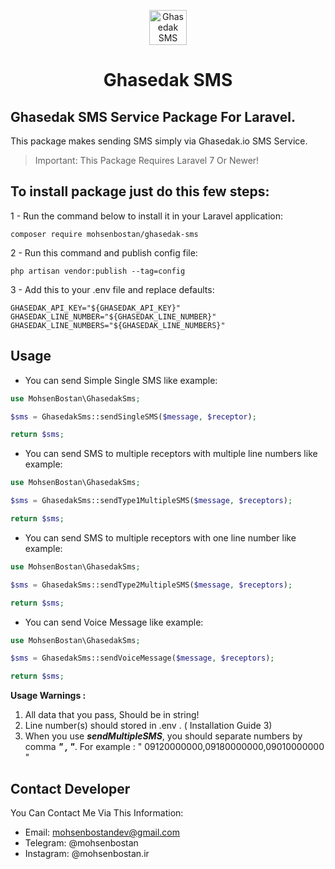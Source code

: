 <p align="center"> 
<img src="https://ghasedak.io/img/logo.png" width="60px" height="56px" alt="Ghasedak SMS">
<h1 align="center">Ghasedak SMS</h1>
</p>

## Ghasedak SMS Service Package For Laravel.
This package makes sending SMS simply via Ghasedak.io SMS Service.


> Important: This Package Requires Laravel 7 Or Newer!



## To install package just do this few steps:

1 - Run the command below to install it in your Laravel application:
```
composer require mohsenbostan/ghasedak-sms
```

2 - Run this command and publish config file:
```
php artisan vendor:publish --tag=config
```

3 - Add this to your .env file and replace defaults:
```dotenv
GHASEDAK_API_KEY="${GHASEDAK_API_KEY}"
GHASEDAK_LINE_NUMBER="${GHASEDAK_LINE_NUMBER}"
GHASEDAK_LINE_NUMBERS="${GHASEDAK_LINE_NUMBERS}"
```

## Usage
 - You can send Simple Single SMS like example:
```php
use MohsenBostan\GhasedakSms;

$sms = GhasedakSms::sendSingleSMS($message, $receptor);

return $sms;
```

 - You can send SMS to multiple receptors with multiple line numbers like example:
```php
use MohsenBostan\GhasedakSms;

$sms = GhasedakSms::sendType1MultipleSMS($message, $receptors);

return $sms;
```

 - You can send SMS to multiple receptors with one line number like example:
```php
use MohsenBostan\GhasedakSms;

$sms = GhasedakSms::sendType2MultipleSMS($message, $receptors);

return $sms;
```

 - You can send Voice Message like example:
```php
use MohsenBostan\GhasedakSms;

$sms = GhasedakSms::sendVoiceMessage($message, $receptors);

return $sms;
```

**Usage Warnings :**
1. All data that you pass, Should be in string!
2. Line number(s) should stored in .env . ( Installation Guide 3)
3. When you use ***sendMultipleSMS***, you should separate numbers by comma ***" , "***.
   For example : " 09120000000,09180000000,09010000000 "

## Contact Developer
You Can Contact Me Via This Information:
* Email: mohsenbostandev@gmail.com
* Telegram: @mohsenbostan
* Instagram: @mohsenbostan.ir
